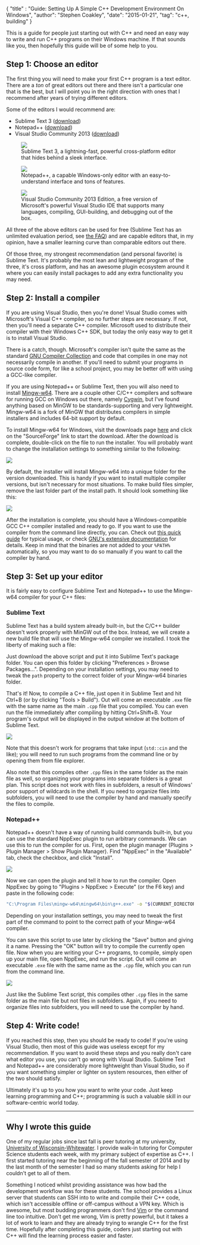 {
    "title" : "Guide: Setting Up A Simple C++ Development Environment On Windows",
    "author": "Stephen Coakley",
    "date": "2015-01-21",
    "tag": "c++, building"
}

This is a guide for people just starting out with C++ and need an easy way to write and run C++ programs on their Windows machine. If that sounds like you, then hopefully this guide will be of some help to you.

## Step 1: Choose an editor
The first thing you will need to make your first C++ program is a text editor. There are a *ton* of great editors out there and there isn't a particular one that is the best, but I will point you in the right direction with ones that I recommend after years of trying different editors.

Some of the editors I would recommend are:

- Sublime Text 3 ([download](http://www.sublimetext.com/3))
- Notepad++ ([download](http://notepad-plus-plus.org/download/))
- Visual Studio Community 2013 ([download](http://www.visualstudio.com/en-us/products/visual-studio-community-vs))

<figure>
    <a class="sb" href="/content/images/2015-01-21-sublime-text.png"><img src="/content/images/2015-01-21-sublime-text.png"></a>
    <figcaption>Sublime Text 3, a lightning-fast, powerful cross-platform editor that hides behind a sleek interface.</figcaption>
</figure>

<figure>
    <a class="sb" href="/content/images/2015-01-21-notepadplusplus.png"><img src="/content/images/2015-01-21-notepadplusplus.png"></a>
    <figcaption>Notepad++, a capable Windows-only editor with an easy-to-understand interface and tons of features.</figcaption>
</figure>

<figure>
    <a class="sb" href="/content/images/2015-01-21-visual-studio-community.png"><img src="/content/images/2015-01-21-visual-studio-community.png"></a>
    <figcaption>Visual Studio Community 2013 Edition, a free version of Microsoft's powerful Visual Studio IDE that supports many languages, compiling, GUI-building, and debugging out of the box.</figcaption>
</figure>

All three of the above editors can be used for free (Sublime Text has an unlimited evaluation period, see [the FAQ](http://www.sublimetext.com/sales_faq)) and are capable editors that, in my opinion, have a smaller learning curve than comparable editors out there.

Of those three, my strongest recommendation (and personal favorite) is Sublime Text. It's probably the most lean and lightweight program of the three, it's cross platform, and has an awesome plugin ecosystem around it where you can easily install packages to add any extra functionality you may need.

## Step 2: Install a compiler

If you are using Visual Studio, then you're done! Visual Studio comes with Microsoft's Visual C++ compiler, so no further steps are necessary. If not, then you'll need a separate C++ compiler. Microsoft used to distribute their compiler with their Windows C++ SDK, but today the only easy way to get it is to install Visual Studio.

There is a catch, though. Microsoft's compiler isn't quite the same as the standard [GNU Compiler Collection](http://gcc.gnu.org) and code that compiles in one may not necessarily compile in another. If you'll need to submit your programs in source code form, for like a school project, you may be better off with using a GCC-like compiler.

If you are using Notepad++ or Sublime Text, then you will also need to install [Mingw-w64](http://mingw-w64.sourceforge.net). There are a couple other C/C++ compilers and software for running GCC on Windows out there, namely [Cygwin](https://www.cygwin.com/), but I've found anything based on MinGW to be standards-supporting and very lightweight. Mingw-w64 is a fork of MinGW that distributes compilers in simple installers and includes 64-bit support by default.

To install Mingw-w64 for Windows, visit the downloads page [here](http://mingw-w64.sourceforge.net/download.php#mingw-builds) and click on the "SourceForge" link to start the download. After the download is complete, double-click on the file to run the installer. You will probably want to change the installation settings to something similar to the following:

<a class="sb" href="/content/images/2015-01-21-mingw-w64-install-settings.png"><img src="/content/images/2015-01-21-mingw-w64-install-settings.png"></a>

By default, the installer will install Mingw-w64 into a unique folder for the version downloaded. This is handy if you want to install multiple compiler versions, but isn't necessary for most situations. To make build files simpler, remove the last folder part of the install path. It should look something like this:

<a class="sb" href="/content/images/2015-01-21-mingw-w64-install-path.png"><img src="/content/images/2015-01-21-mingw-w64-install-path.png"></a>

After the installation is complete, you should have a Windows-compatible GCC C++ compiler installed and ready to go. If you want to use the compiler from the command line directly, you can. Check out [this quick guide](http://pages.cs.wisc.edu/~beechung/ref/gcc-intro.html) for typical usage, or check [GNU's extensive documentation](https://gcc.gnu.org/onlinedocs/) for details. Keep in mind that the binaries are not added to your `%PATH%` automatically, so you may want to do so manually if you want to call the compiler by hand.

## Step 3: Set up your editor

It is fairly easy to configure Sublime Text and Notepad++ to use the Mingw-w64 compiler for your C++ files:

### Sublime Text
Sublime Text has a build system already built-in, but the C/C++ builder doesn't work properly with MinGW out of the box. Instead, we will create a new build file that will use the Mingw-w64 compiler we installed. I took the liberty of making such a file:

<script src="https://gist.github.com/coderstephen/9039773048a3900fa49a.js"></script>

Just download the above script and put it into Sublime Text's package folder. You can open this folder by clicking "Preferences > Browse Packages...". Depending on your installation settings, you may need to tweak the `path` property to the correct folder of your Mingw-w64 binaries folder.

That's it! Now, to compile a C++ file, just open it in Sublime Text and hit Ctrl+B (or by clicking "Tools > Build"). Out will come an executable `.exe` file with the same name as the main `.cpp` file that you compiled. You can even run the file immediately after compiling by hitting Ctrl+Shift+B. Your program's output will be displayed in the output window at the bottom of Sublime Text.

<a class="sb" href="/content/images/2015-01-21-sublime-text-build.png"><img src="/content/images/2015-01-21-sublime-text-build.png"></a>

Note that this doesn't work for programs that take input (`std::cin` and the like); you will need to run such programs from the command line or by opening them from file explorer.

Also note that this compiles other `.cpp` files in the same folder as the main file as well, so organizing your programs into separate folders is a great plan. This script does not work with files in subfolders, a result of Windows' poor support of wildcards in the shell. If you need to organize files into subfolders, you will need to use the compiler by hand and manually specify the files to compile.

### Notepad++
Notepad++ doesn't have a way of running build commands built-in, but you can use the standard NppExec plugin to run arbitrary commands. We can use this to run the compiler for us. First, open the plugin manager (Plugins > Plugin Manager > Show Plugin Manager). Find "NppExec" in the "Available" tab, check the checkbox, and click "Install".

<a class="sb" href="/content/images/2015-01-21-notepadplusplus-plugin-manager.png"><img src="/content/images/2015-01-21-notepadplusplus-plugin-manager.png"></a>

Now we can open the plugin and tell it how to run the compiler. Open NppExec by going to "Plugins > NppExec > Execute" (or the F6 key) and paste in the following code:

```sh
"C:\Program Files\mingw-w64\mingw64\bin\g++.exe" -o "$(CURRENT_DIRECTORY)\$(NAME_PART).exe" -static-libgcc -static-libstdc++ "$(CURRENT_DIRECTORY)\*.cpp"
```

Depending on your installation settings, you may need to tweak the first part of the command to point to the correct path of your Mingw-w64 compiler.

You can save this script to use later by clicking the "Save" button and giving it a name. Pressing the "OK" button will try to compile the currently open file. Now when you are writing your C++ programs, to compile, simply open up your main file, open NppExec, and run the script. Out will come an executable `.exe` file with the same name as the `.cpp` file, which you can run from the command line.

<a class="sb" href="/content/images/2015-01-21-notepadplusplus-build.png"><img src="/content/images/2015-01-21-notepadplusplus-build.png"></a>

Just like the Sublime Text script, this compiles other `.cpp` files in the same folder as the main file but not files in subfolders. Again, if you need to organize files into subfolders, you will need to use the compiler by hand.

## Step 4: Write code!

If you reached this step, then you should be ready to code! If you're using Visual Studio, then most of this guide was useless except for my recommendation. If you want to avoid these steps and you really don't care what editor you use, you can't go wrong with Visual Studio. Sublime Text and Notepad++ are considerably more lightweight than Visual Studio, so if you want something simpler or lighter on system resources, then either of the two should satisfy.

Ultimately it's up to you how you want to write your code. Just keep learning programming and C++; programming is such a valuable skill in our software-centric world today.

---

## Why I wrote this guide
One of my regular jobs since last fall is peer tutoring at my university, [University of Wisconsin-Whitewater](http://uww.edu). I provide walk-in tutoring for Computer Science students each week, with my primary subject of expertise as C++. I first started tutoring near the beginning of the fall semester of 2014 and by the last month of the semester I had so many students asking for help I couldn't get to all of them.

Something I noticed whilst providing assistance was how bad the development workflow was for these students. The school provides a Linux server that students can SSH into to write and compile their C++ code, which isn't accessible offline or off-campus without a VPN key. Which is awesome, but most budding programmers don't find [Vim](http://www.vim.org) or the command line too intuitive. Don't get me wrong, Vim is pretty powerful, but it takes a lot of work to learn and they are already trying to wrangle C++ for the first time. Hopefully after completing this guide, coders just starting out with C++ will find the learning process easier and faster.

